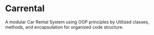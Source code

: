 # Carrental
A modular Car Rental System using OOP principles by Utilized classes, methods, and encapsulation for organized code structure. 
